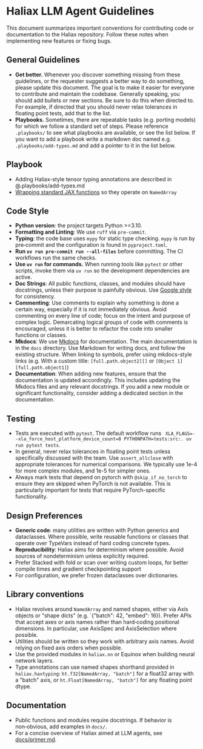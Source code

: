 # Haliax LLM Agent Guidelines

This document summarizes important conventions for contributing code or documentation to the Haliax
repository. Follow these notes when implementing new features or fixing bugs.

## General Guidelines

* **Get better.** Whenever you discover something missing from these guidelines, or the requester
  suggests a better way to do something, please update this document. The goal is to make it easier for
  everyone to contribute and maintain the codebase. Generally speaking, you should add bullets or new sections.
  Be sure to do this when directed to. For example, if directed that you should never relax tolerances in
  floating point tests, add that to the list.
* **Playbooks.** Sometimes, there are repeatable tasks (e.g. porting models) for which we follow a standard set of steps.
  Please reference `.playbooks/` to see what playbooks are available, or see the list below. If you want to add a playbook
  write a markdown doc named e.g. `.playbooks/add-types.md` and add a pointer to it in the list below.

## Playbook

- Adding Haliax-style tensor typing annotations are described in @.playbooks/add-types.md
- [Wrapping standard JAX functions](.playbooks/wrap-non-named.md) so they operate on `NamedArray`

## Code Style

* **Python version**: the project targets Python >=3.10.
* **Formatting and Linting**: We use `ruff` via `pre-commit`.
* **Typing**: the code base uses `mypy` for static type checking. `mypy` is run by pre‑commit and the
  configuration is found in `pyproject.toml`.
* **Run `uv run pre-commit run --all-files`** before committing. The CI workflows run the same checks.
* **Use `uv run` for commands.** When running tools like `pytest` or other scripts, invoke them via `uv run` so the development dependencies are active.
* **Doc Strings**: All public functions, classes, and modules should have docstrings, unless
  their purpose is painfully obvious. Use
  [Google style](https://google.github.io/styleguide/pyguide.html#38-comments-and-docstrings) for
  consistency.
* **Commenting**: Use comments to explain why something is done a certain way, especially if it is not
  immediately obvious. Avoid commenting on every line of code; focus on the intent and purpose of
  complex logic. Demarcating logical groups of code with comments is encouraged, unless it is better
  to refactor the code into smaller functions or classes.
* **Mkdocs**: We use [Mkdocs](https://www.mkdocs.org/) for documentation. The main documentation is in
  the `docs` directory. Use Markdown for writing docs, and follow the existing structure. When linking to
  symbols, prefer using mkdocs-style links (e.g. With a custom title: `[full.path.object2][]` or
  `[Object 1][full.path.object1]`)
* **Documentation**: When adding new features, ensure that the documentation is updated accordingly.
  This includes updating the Mkdocs files and any relevant docstrings. If you add a new module or
  significant functionality, consider adding a dedicated section in the documentation.

## Testing

* Tests are executed with `pytest`. The default workflow runs ` XLA_FLAGS=--xla_force_host_platform_device_count=8 PYTHONPATH=tests:src:. uv run pytest tests`.
* In general, never relax tolerances in floating point tests unless specifically discussed with the
  team. Use `assert_allclose` with appropriate tolerances for numerical comparisons. We typically use
  1e-4 for more complex modules, and 1e-5 for simpler ones.
* Always mark tests that depend on pytorch with `@skip_if_no_torch` to ensure they are skipped
  when PyTorch is not available. This is particularly important for tests that require PyTorch-specific
  functionality.


## Design Preferences

* **Generic code**: many utilities are written with Python generics and dataclasses. Where possible,
  write reusable functions or classes that operate over TypeVars instead of hard coding concrete types.
* **Reproducibility**: Haliax aims for determinism where possible. Avoid sources of
  nondeterminism unless explicitly required.
* Prefer Stacked with fold or scan over writing custom loops, for better compile times and gradient checkpointing support
* For configuration, we prefer frozen dataclasses over dictionaries.

## Library conventions
- Haliax revolves around `NamedArray` and named shapes, either via Axis objects or "shape dicts" (e.g. `{"batch": 42, "embed": 16}).
  Prefer APIs that accept axes or axis names rather than hard‑coding positional dimensions. In particular, use AxisSpec and AxisSelection where possible.
- Utilities should be written so they work with arbitrary axis names. Avoid relying on
  fixed axis orders when possible.
- Use the provided modules in `haliax.nn` or Equinox when building neural network layers.
- Type annotations can use named shapes shorthand provided in `haliax.haxtyping`: `ht.f32[NamedArray, "batch"]`
  for a float32 array with a "batch" axis, or `ht.Float[NamedArray, "batch"]` for any floating point dtype.

## Documentation
- Public functions and modules require docstrings. If behavior is non‑obvious, add examples in `docs/`.
- For a concise overview of Haliax aimed at LLM agents, see [docs/primer.md](docs/primer.md).
